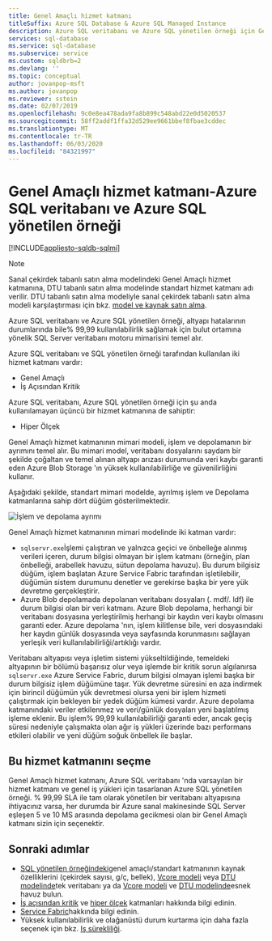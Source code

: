 ```yaml
---
title: Genel Amaçlı hizmet katmanı
titleSuffix: Azure SQL Database & Azure SQL Managed Instance
description: Azure SQL veritabanı ve Azure SQL yönetilen örneği için Genel Amaçlı hizmet katmanı hakkında bilgi edinin.
services: sql-database
ms.service: sql-database
ms.subservice: service
ms.custom: sqldbrb=2
ms.devlang: ''
ms.topic: conceptual
author: jovanpop-msft
ms.author: jovanpop
ms.reviewer: sstein
ms.date: 02/07/2019
ms.openlocfilehash: 9c0e8ea478ada9fa8b899c548abd22e0d5020537
ms.sourcegitcommit: 58ff2addf1ffa32d529ee9661bbef8fbae3cddec
ms.translationtype: MT
ms.contentlocale: tr-TR
ms.lasthandoff: 06/03/2020
ms.locfileid: "84321997"
---
```

# <a name="general-purpose-service-tier---azure-sql-database-and-azure-sql-managed-instance"></a>Genel Amaçlı hizmet katmanı-Azure SQL veritabanı ve Azure SQL yönetilen örneği
[!INCLUDE[appliesto-sqldb-sqlmi](../includes/appliesto-sqldb-sqlmi.md)]

> [!NOTE]
> Sanal çekirdek tabanlı satın alma modelindeki Genel Amaçlı hizmet katmanına, DTU tabanlı satın alma modelinde standart hizmet katmanı adı verilir. DTU tabanlı satın alma modeliyle sanal çekirdek tabanlı satın alma modeli karşılaştırması için bkz. [model ve kaynak satın alma](purchasing-models.md).

Azure SQL veritabanı ve Azure SQL yönetilen örneği, altyapı hatalarının durumlarında bile% 99,99 kullanılabilirlik sağlamak için bulut ortamına yönelik SQL Server veritabanı motoru mimarisini temel alır. 

Azure SQL veritabanı ve SQL yönetilen örneği tarafından kullanılan iki hizmet katmanı vardır: 

- Genel Amaçlı
- İş Açısından Kritik

Azure SQL veritabanı, Azure SQL yönetilen örneği için şu anda kullanılamayan üçüncü bir hizmet katmanına de sahiptir:

- Hiper Ölçek

Genel Amaçlı hizmet katmanının mimari modeli, işlem ve depolamanın bir ayrımını temel alır. Bu mimari model, veritabanı dosyalarını saydam bir şekilde çoğaltan ve temel alınan altyapı arızası durumunda veri kaybı garanti eden Azure Blob Storage 'ın yüksek kullanılabilirliğe ve güvenilirliğini kullanır.

Aşağıdaki şekilde, standart mimari modelde, ayrılmış işlem ve Depolama katmanlarına sahip dört düğüm gösterilmektedir.

![İşlem ve depolama ayrımı](./media/service-tier-general-purpose/general-purpose-service-tier.png)

Genel Amaçlı hizmet katmanının mimari modelinde iki katman vardır:

- `sqlservr.exe`İşlemi çalıştıran ve yalnızca geçici ve önbelleğe alınmış verileri içeren, durum bilgisi olmayan bir işlem katmanı (örneğin, plan önbelleği, arabellek havuzu, sütun depolama havuzu). Bu durum bilgisiz düğüm, işlem başlatan Azure Service Fabric tarafından işletilebilir, düğümün sistem durumunu denetler ve gerekirse başka bir yere yük devretme gerçekleştirir.
- Azure Blob depolamada depolanan veritabanı dosyaları (. mdf/. ldf) ile durum bilgisi olan bir veri katmanı. Azure Blob depolama, herhangi bir veritabanı dosyasına yerleştirilmiş herhangi bir kaydın veri kaybı olmasını garanti eder. Azure depolama 'nın, işlem kilitlense bile, veri dosyasındaki her kaydın günlük dosyasında veya sayfasında korunmasını sağlayan yerleşik veri kullanılabilirliği/artıklığı vardır.

Veritabanı altyapısı veya işletim sistemi yükseltildiğinde, temeldeki altyapının bir bölümü başarısız olur veya işlemde bir kritik sorun algılanırsa `sqlservr.exe` Azure Service Fabric, durum bilgisi olmayan işlemi başka bir durum bilgisiz işlem düğümüne taşır. Yük devretme süresini en aza indirmek için birincil düğümün yük devretmesi olursa yeni bir işlem hizmeti çalıştırmak için bekleyen bir yedek düğüm kümesi vardır. Azure depolama katmanındaki veriler etkilenmez ve veri/günlük dosyaları yeni başlatılmış işleme eklenir. Bu işlem% 99,99 kullanılabilirliği garanti eder, ancak geçiş süresi nedeniyle çalışmakta olan ağır iş yükleri üzerinde bazı performans etkileri olabilir ve yeni düğüm soğuk önbellek ile başlar.

## <a name="when-to-choose-this-service-tier"></a>Bu hizmet katmanını seçme

Genel Amaçlı hizmet katmanı, Azure SQL veritabanı 'nda varsayılan bir hizmet katmanı ve genel iş yükleri için tasarlanan Azure SQL yönetilen örneği. % 99,99 SLA ile tam olarak yönetilen bir veritabanı altyapısına ihtiyacınız varsa, her durumda bir Azure sanal makinesinde SQL Server eşleşen 5 ve 10 MS arasında depolama gecikmesi olan bir Genel Amaçlı katmanı sizin için seçenektir.

## <a name="next-steps"></a>Sonraki adımlar

- [SQL yönetilen örneğindeki](../managed-instance/resource-limits.md#service-tier-characteristics)genel amaçlı/standart katmanının kaynak özelliklerini (çekirdek sayısı, g/ç, bellek), [Vcore modeli](resource-limits-vcore-single-databases.md#general-purpose---provisioned-compute---gen4) veya [DTU modelinde](resource-limits-dtu-single-databases.md#single-database-storage-sizes-and-compute-sizes)tek veritabanı ya da [Vcore modeli](resource-limits-vcore-elastic-pools.md#general-purpose---provisioned-compute---gen4) ve [DTU modelinde](resource-limits-dtu-elastic-pools.md#standard-elastic-pool-limits)esnek havuz bulun.
- [İş açısından kritik](service-tier-business-critical.md) ve [hiper ölçek](service-tier-hyperscale.md) katmanları hakkında bilgi edinin.
- [Service Fabric](../../service-fabric/service-fabric-overview.md)hakkında bilgi edinin.
- Yüksek kullanılabilirlik ve olağanüstü durum kurtarma için daha fazla seçenek için bkz. [Iş sürekliliği](business-continuity-high-availability-disaster-recover-hadr-overview.md).

